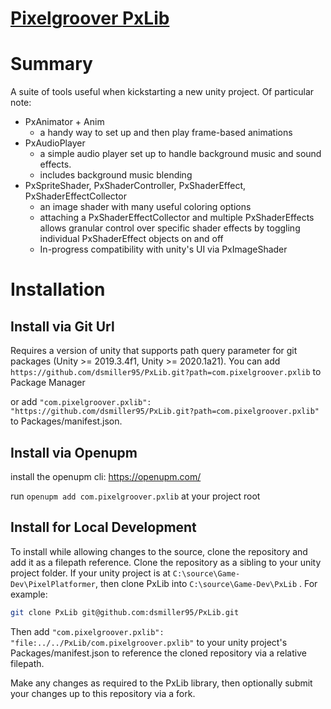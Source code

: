 # [Pixelgroover PxLib](com.pixelgroover.pxlib/README.md)

# Summary

A suite of tools useful when kickstarting a new unity project. Of particular note:

- PxAnimator + Anim
	- a handy way to set up and then play frame-based animations
- PxAudioPlayer
	- a simple audio player set up to handle background music and sound effects.
	- includes background music blending
- PxSpriteShader, PxShaderController, PxShaderEffect, PxShaderEffectCollector
	- an image shader with many useful coloring options
	- attaching a PxShaderEffectCollector and multiple PxShaderEffects allows granular control over specific shader effects by toggling individual PxShaderEffect objects on and off
	- In-progress compatibility with unity's UI via PxImageShader



# Installation


## Install via Git Url
Requires a version of unity that supports path query parameter for git packages (Unity >= 2019.3.4f1, Unity >= 2020.1a21). You can add `https://github.com/dsmiller95/PxLib.git?path=com.pixelgroover.pxlib` to Package Manager

or add `"com.pixelgroover.pxlib": "https://github.com/dsmiller95/PxLib.git?path=com.pixelgroover.pxlib"` to Packages/manifest.json.


## Install via Openupm

install the openupm cli: https://openupm.com/

run `openupm add com.pixelgroover.pxlib` at your project root


## Install for Local Development

To install while allowing changes to the source, clone the repository and add it as a filepath reference.
Clone the repository as a sibling to your unity project folder. If your unity project is at `C:\source\Game-Dev\PixelPlatformer`, then clone PxLib into `C:\source\Game-Dev\PxLib` . For example:

```sh
git clone PxLib git@github.com:dsmiller95/PxLib.git
```

Then add `"com.pixelgroover.pxlib": "file:../../PxLib/com.pixelgroover.pxlib"` to your unity project's Packages/manifest.json
to reference the cloned repository via a relative filepath.

Make any changes as required to the PxLib library, then optionally submit your changes up to this repository via a fork.